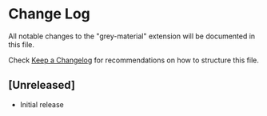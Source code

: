# Change Log
All notable changes to the "grey-material" extension will be documented in this file.

Check [Keep a Changelog](http://keepachangelog.com/) for recommendations on how to structure this file.

## [Unreleased]
- Initial release
